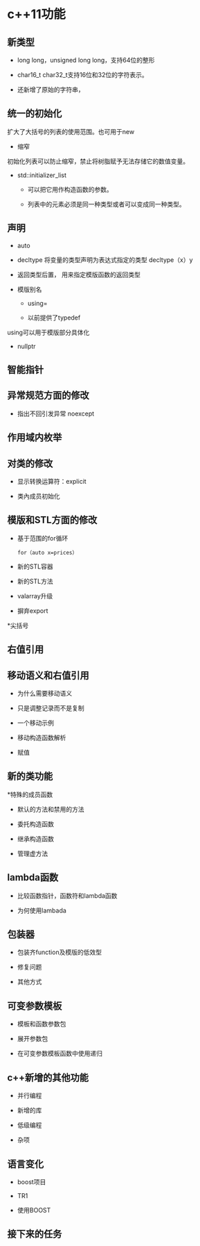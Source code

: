 # c++11功能

## 新类型

* long long，unsigned long long，支持64位的整形

* char16\_t char32\_t支持16位和32位的字符表示。

* 还新增了原始的字符串，


## 统一的初始化

扩大了大括号的列表的使用范围。也可用于new

* 缩窄

初始化列表可以防止缩窄，禁止将树脂赋予无法存储它的数值变量。

* std::initializer\_list

  * 可以把它用作构造函数的参数。

  * 列表中的元素必须是同一种类型或者可以变成同一种类型。

## 声明

* auto

* decltype 将变量的类型声明为表达式指定的类型 decltype（x）y

* 返回类型后置， 用来指定模版函数的返回类型

* 模版别名

  *  using=

  *  以前提供了typedef

using可以用于模版部分具体化

* nullptr

## 智能指针

## 异常规范方面的修改

* 指出不回引发异常 noexcept

## 作用域内枚举

## 对类的修改

* 显示转换运算符：explicit

* 类內成员初始化

## 模版和STL方面的修改

* 基于范围的for循环

      for（auto x=prices）

* 新的STL容器

* 新的STL方法

* valarray升级

* 摒弃export

*尖括号

## 右值引用

## 移动语义和右值引用

* 为什么需要移动语义

* 只是调整记录而不是复制

* 一个移动示例

* 移动构造函数解析

* 赋值

## 新的类功能

*特殊的成员函数

* 默认的方法和禁用的方法

* 委托构造函数

* 继承构造函数

* 管理虚方法

## lambda函数

* 比较函数指针，函数符和lambda函数

* 为何使用lambada

## 包装器

* 包装齐function及模版的低效型

* 修复问题

* 其他方式

## 可变参数模板

* 模板和函数参数包

* 展开参数包

* 在可变参数模板函数中使用递归

## c++新增的其他功能

* 并行编程

* 新增的库

* 低级编程

* 杂项

## 语言变化

* boost项目

* TR1

* 使用BOOST

## 接下来的任务



